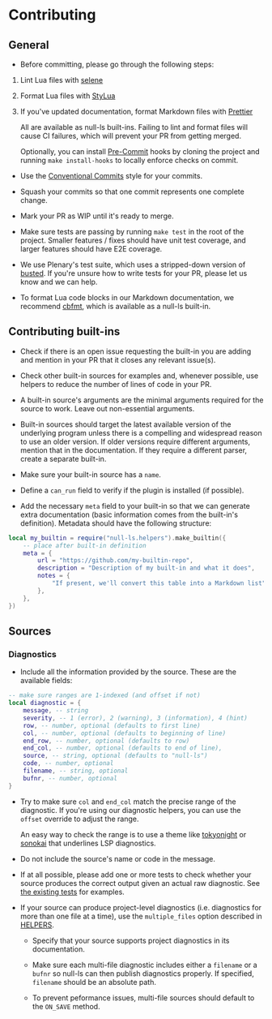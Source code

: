 # Contributing

## General

- Before committing, please go through the following steps:

1. Lint Lua files with [selene](https://github.com/Kampfkarren/selene)
2. Format Lua files with [StyLua](https://github.com/JohnnyMorganz/StyLua)
3. If you've updated documentation, format Markdown files with
   [Prettier](https://github.com/prettier/prettier)

   All are available as null-ls built-ins. Failing to lint and format files will
   cause CI failures, which will prevent your PR from getting merged.

   Optionally, you can install
   [Pre-Commit](https://pre-commit.com/index.html#install) hooks by cloning the
   project and running `make install-hooks` to locally enforce checks on commit.

- Use the [Conventional Commits](https://www.conventionalcommits.org/en/v1.0.0/)
  style for your commits.

- Squash your commits so that one commit represents one complete change.

- Mark your PR as WIP until it's ready to merge.

- Make sure tests are passing by running `make test` in the root of the project.
  Smaller features / fixes should have unit test coverage, and larger features
  should have E2E coverage.

- We use Plenary's test suite, which uses a stripped-down version of
  [busted](https://github.com/Olivine-Labs/busted). If you're unsure how to
  write tests for your PR, please let us know and we can help.

- To format Lua code blocks in our Markdown documentation, we recommend
  [cbfmt](https://github.com/lukas-reineke/cbfmt), which is available as a
  null-ls built-in.

## Contributing built-ins

- Check if there is an open issue requesting the built-in you are adding and
  mention in your PR that it closes any relevant issue(s).

- Check other built-in sources for examples and, whenever possible, use helpers
  to reduce the number of lines of code in your PR.

- A built-in source's arguments are the minimal arguments required for the
  source to work. Leave out non-essential arguments.

- Built-in sources should target the latest available version of the underlying
  program unless there is a compelling and widespread reason to use an older
  version. If older versions require different arguments, mention that in the
  documentation. If they require a different parser, create a separate built-in.

- Make sure your built-in source has a `name`.

- Define a `can_run` field to verify if the plugin is installed (if possible).

- Add the necessary `meta` field to your built-in so that we can generate extra
  documentation (basic information comes from the built-in's definition).
  Metadata should have the following structure:

```lua
local my_builtin = require("null-ls.helpers").make_builtin({
    -- place after built-in definition
    meta = {
        url = "https://github.com/my-builtin-repo",
        description = "Description of my built-in and what it does",
        notes = {
            "If present, we'll convert this table into a Markdown list",
        },
    },
})
```

## Sources

### Diagnostics

- Include all the information provided by the source. These are the available
  fields:

```lua
-- make sure ranges are 1-indexed (and offset if not)
local diagnostic = {
    message, -- string
    severity, -- 1 (error), 2 (warning), 3 (information), 4 (hint)
    row, -- number, optional (defaults to first line)
    col, -- number, optional (defaults to beginning of line)
    end_row, -- number, optional (defaults to row)
    end_col, -- number, optional (defaults to end of line),
    source, -- string, optional (defaults to "null-ls")
    code, -- number, optional
    filename, -- string, optional
    bufnr, -- number, optional
}
```

- Try to make sure `col` and `end_col` match the precise range of the
  diagnostic. If you're using our diagnostic helpers, you can use the `offset`
  override to adjust the range.

  An easy way to check the range is to use a theme like
  [tokyonight](https://github.com/folke/tokyonight.nvim) or
  [sonokai](https://github.com/sainnhe/sonokai) that underlines LSP diagnostics.

- Do not include the source's name or code in the message.

- If at all possible, please add one or more tests to check whether your source
  produces the correct output given an actual raw diagnostic. See
  [the existing tests](../test/spec/builtins/diagnostics_spec.lua) for examples.

- If your source can produce project-level diagnostics (i.e. diagnostics for
  more than one file at a time), use the `multiple_files` option described in
  [HELPERS](./HELPERS.md).

  - Specify that your source supports project diagnostics in its documentation.

  - Make sure each multi-file diagnostic includes either a `filename` or a
    `bufnr` so null-ls can then publish diagnostics properly. If specified,
    `filename` should be an absolute path.

  - To prevent peformance issues, multi-file sources should default to the
    `ON_SAVE` method.
